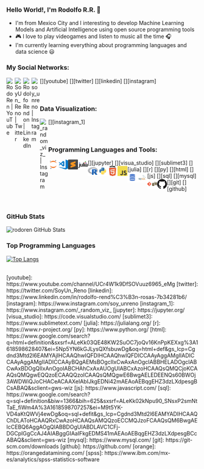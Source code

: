 ### Hello World!, I'm Rodolfo R.R. 👋

-  I'm from Mexico City and I interesting to develop Machine Learning Models and Artificial Intelligence using open source programming tools
- :video_game: I love to play videogames and listen to music all the time :headphones:
- I'm currently learning everything about programming languages and data science :smiley: 

### My Social Networks:

[<img align="left" alt="Rodo Ren | YouTube" width="22px" src="https://cdn.jsdelivr.net/npm/simple-icons@v3/icons/youtube.svg" />][youtube]
[<img align="left" alt="SoyUn_Reno | Twitter" width="22px" src="https://cdn.jsdelivr.net/npm/simple-icons@v3/icons/twitter.svg" />][twitter]
[<img align="left" alt="Rodolfo Rendon | LinkedIn" width="22px" src="https://cdn.jsdelivr.net/npm/simple-icons@v3/icons/linkedin.svg" />][linkedin]
[<img align="left" alt="soy_unreno | Instagram" width="22px" src="https://cdn.jsdelivr.net/npm/simple-icons@v3/icons/instagram.svg" />][instagram]

<br />

### Data Visualization:

[<img align="left" alt="_random_viz_ | Instagram" width="22px" src="https://cdn.jsdelivr.net/npm/simple-icons@v3/icons/instagram.svg" />][instagram_1]

<br />

### Programming Languages and Tools:

[<img align="left" alt="Jupyter Notebook" width="26px" src="https://raw.githubusercontent.com/github/explore/80688e429a7d4ef2fca1e82350fe8e3517d3494d/topics/jupyter-notebook/jupyter-notebook.png" />][jupyter]
[<img align="left" alt="Visual Studio Code" width="26px" src="https://raw.githubusercontent.com/github/explore/80688e429a7d4ef2fca1e82350fe8e3517d3494d/topics/visual-studio-code/visual-studio-code.png" />][visua_studio]
[<img align="left" alt="Sublime Text 3" width="26px" src="https://raw.githubusercontent.com/github/explore/80688e429a7d4ef2fca1e82350fe8e3517d3494d/topics/sublime-text/sublime-text.png" />][sublimet3]
[<img align="left" alt="Julia" width="26px" src="https://raw.githubusercontent.com/github/explore/80688e429a7d4ef2fca1e82350fe8e3517d3494d/topics/julia/julia.png" />][julia]
[<img align="left" alt="R" width="26px" src="https://raw.githubusercontent.com/github/explore/80688e429a7d4ef2fca1e82350fe8e3517d3494d/topics/r/r.png" />][r]
[<img align="left" alt="Python" width="26px" src="https://raw.githubusercontent.com/github/explore/80688e429a7d4ef2fca1e82350fe8e3517d3494d/topics/python/python.png" />][py]
[<img align="left" alt="HTML5" width="26px" src="https://raw.githubusercontent.com/github/explore/80688e429a7d4ef2fca1e82350fe8e3517d3494d/topics/html/html.png" />][html]
[<img align="left" alt="JavaScript" width="26px" src="https://raw.githubusercontent.com/github/explore/80688e429a7d4ef2fca1e82350fe8e3517d3494d/topics/javascript/javascript.png" />][js]
[<img align="left" alt="SQL" width="26px" src="https://raw.githubusercontent.com/github/explore/80688e429a7d4ef2fca1e82350fe8e3517d3494d/topics/sql/sql.png" />][sql]
[<img align="left" alt="MySQL" width="26px" src="https://raw.githubusercontent.com/github/explore/80688e429a7d4ef2fca1e82350fe8e3517d3494d/topics/mysql/mysql.png" />][mysql]
[<img align="left" alt="Git" width="26px" src="https://raw.githubusercontent.com/github/explore/80688e429a7d4ef2fca1e82350fe8e3517d3494d/topics/git/git.png" />][git]
[<img align="left" alt="GitHub" width="26px" src="https://raw.githubusercontent.com/github/explore/78df643247d429f6cc873026c0622819ad797942/topics/github/github.png" />][github]

<br />

### GitHub Stats

<img align="left" alt="rodoren GitHub Stats" src="https://github-readme-stats.codestackr.vercel.app/api?username=rodoren&show_icons=true&hide_border=true&theme=gruvbox&hide=stars,prs,issues" />

<br />

### Top Programming Languages

[![Top Langs](https://github-readme-stats.vercel.app/api/top-langs/?username=rodoren)](https://github.com/anuraghazra/github-readme-stats)

<br />
[youtube]: https://www.youtube.com/channel/UCr4W1k9DfSOVuuz6965_eMg
[twitter]: https://twitter.com/SoyUn_Reno
[linkedin]: https://www.linkedin.com/in/rodolfo-rend%C3%B3n-rosas-7b34281b6/
[instagram]: https://www.instagram.com/soy_unreno
[instagram_1]: https://www.instagram.com/_random_viz_
[jupyter]: https://jupyter.org/
[visua_studio]: https://code.visualstudio.com/
[sublimet3]: https://www.sublimetext.com/
[julia]: https://julialang.org/
[r]: https://www.r-project.org/
[py]: https://www.python.org/
[html]: https://www.google.com/search?q=html+definition&sxsrf=ALeKk03QE48KW2SuOC7joQv16KnPpKEXxg%3A1618598628407&ei=5Np5YN6kGJLysQXfsbuwDg&oq=html+def&gs_lcp=Cgdnd3Mtd2l6EAMYAjIHCAAQhwIQFDIHCAAQhwIQFDICCAAyAggAMgIIADICCAAyAggAMgIIADICCAAyBQgAEMsBOgcIIxCwAxAnOgcIABBHELADOgcIABCwAxBDOgQIIxAnOgoIABCHAhCxAxAUOgUIABCxAzoHCAAQsQMQCjoKCAAQsQMQgwEQQzoECAAQQzoICAAQsQMQgwE6BwgAELEDEENQs60BWOj3AWDWiQJoCHACeACAAXeIAbIJkgEDNi42mAEAoAEBqgEHZ3dzLXdpesgBCsABAQ&sclient=gws-wiz
[js]: https://www.javascript.com/
[sql]: https://www.google.com/search?q=sql+definition&biw=1366&bih=625&sxsrf=ALeKk02kNpu90_SNsxP2smNtTaE_fiWm4A%3A1618598707257&ei=M9t5YK-VD4aKtQWVj4ewDg&oq=sql+defit&gs_lcp=Cgdnd3Mtd2l6EAMYADIHCAAQChDLAToHCAAQRxCwAzoHCAAQsAMQQzoECCMQJzoFCAAQsQM6BwgAEIcCEBQ6AggAOgQIABBDOgUIABDLAVC1CFj-DGCpIGgCcAJ4AIABggGIAaIFkgEDMS41mAEAoAEBqgEHZ3dzLXdpesgBCcABAQ&sclient=gws-wiz
[mysql]: https://www.mysql.com/
[git]: https://git-scm.com/downloads
[github]: https://github.com/
[orange]: https://orangedatamining.com/
[spss]: https://www.ibm.com/mx-es/analytics/spss-statistics-software
